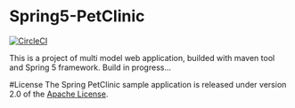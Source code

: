 # Spring5-PetClinic
[![CircleCI](https://circleci.com/gh/MMrFalcon/Spring5-PetClinic.svg?style=svg)](https://circleci.com/gh/MMrFalcon/Spring5-PetClinic)

This is a project of multi model web application, builded with maven tool and Spring 5 framework.
Build in progress...

#License
The Spring PetClinic sample application is released under version 2.0 of the [Apache License](http://www.apache.org/licenses/LICENSE-2.0).
